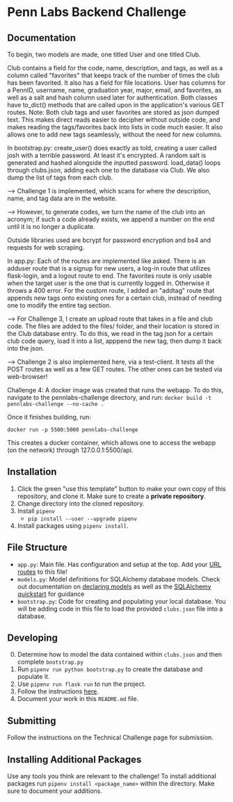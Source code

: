# Penn Labs Backend Challenge

## Documentation

To begin, two models are made, one titled User and one titled Club. 

Club contains a field for the code, name, description, and tags, as well as a column called "favorites" that keeps track of the number of times the club has been favorited. It also has a field for file locations.
User has columns for a PennID, username, name, graduation year, major, email, and favorites, as well as a salt and hash column used later for authentication.
Both classes have to_dict() methods that are called upon in the application's various GET routes.
Note: Both club tags and user favorites are stored as json dumped text. This makes direct reads easier to decipher without outside code, and makes reading the tags/favorites back into lists in code much easier. 
It also allows one to add new tags seamlessly, without the need for new columns.

In bootstrap.py:
create_user() does exactly as told, creating a user called josh with a terrible password. At least it's encrypted. A random salt is generated and hashed alongside the inputted password.
load_data() loops through clubs.json, adding each one to the database via Club. We also dump the list of tags from each club.

 --> Challenge 1 is implemented, which scans for where the description, name, and tag data are in the website. 

 --> However, to generate codes, we turn the name of the club into an acronym; if such a code already exists, we append a number on the end until it is no longer a duplicate.

Outside libraries used are bcrypt for password encryption and bs4 and requests for web scraping.

In app.py:
Each of the routes are implemented like asked. 
There is an adduser route that is a signup for new users, a log-in route that utilizes flask-login, and a logout route to end.
The favorites route is only usable when the target user is the one that is currently logged in. Otherwise it throws a 400 error.
For the custom route, I added an "addtag" route that appends new tags onto existing ones for a certain club, instead of needing one to modify the entire tag section.

--> For Challenge 3, I create an upload route that takes in a file and club code. The files are added to the files/ folder, and their location is stored in the Club database entry.
To do this, we read in the tag json for a certain club code query, load it into a list, apppend the new tag, then dump it back into the json.

--> Challenge 2 is also implemented here, via a test-client. It tests all the POST routes as well as a few GET routes. The other ones can be tested via web-browser!

Challenge 4: 
A docker image was created that runs the webapp. To do this, navigate to the pennlabs-challenge directory, and run:
 `docker build -t pennlabs-challenge --no-cache . `

 Once it finishes building, run:

 `docker run -p 5500:5000 pennlabs-challenge`

This creates a docker container, which allows one to access the webapp (on the network) through 127.0.0.1:5500/api.

## Installation

1. Click the green "use this template" button to make your own copy of this repository, and clone it. Make sure to create a **private repository**.
2. Change directory into the cloned repository.
3. Install `pipenv`
   - `pip install --user --upgrade pipenv`
4. Install packages using `pipenv install`.

## File Structure

- `app.py`: Main file. Has configuration and setup at the top. Add your [URL routes](https://flask.palletsprojects.com/en/1.1.x/quickstart/#routing) to this file!
- `models.py`: Model definitions for SQLAlchemy database models. Check out documentation on [declaring models](https://flask-sqlalchemy.palletsprojects.com/en/2.x/models/) as well as the [SQLAlchemy quickstart](https://flask-sqlalchemy.palletsprojects.com/en/2.x/quickstart/#quickstart) for guidance
- `bootstrap.py`: Code for creating and populating your local database. You will be adding code in this file to load the provided `clubs.json` file into a database.

## Developing

0. Determine how to model the data contained within `clubs.json` and then complete `bootstrap.py`
1. Run `pipenv run python bootstrap.py` to create the database and populate it.
2. Use `pipenv run flask run` to run the project.
3. Follow the instructions [here](https://www.notion.so/pennlabs/Backend-Challenge-Fall-20-31461f3d91ad4f46adb844b1e112b100).
4. Document your work in this `README.md` file.

## Submitting

Follow the instructions on the Technical Challenge page for submission.

## Installing Additional Packages

Use any tools you think are relevant to the challenge! To install additional packages
run `pipenv install <package_name>` within the directory. Make sure to document your additions.
